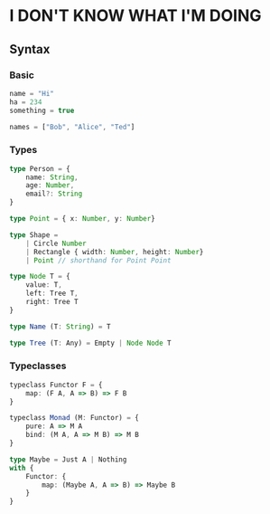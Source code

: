 # I DON'T KNOW WHAT I'M DOING

## Syntax

### Basic

```typescript
name = "Hi"
ha = 234
something = true

names = ["Bob", "Alice", "Ted"]
```

### Types

```typescript
type Person = {
    name: String,
    age: Number,
    email?: String
}

type Point = { x: Number, y: Number}

type Shape = 
    | Circle Number
    | Rectangle { width: Number, height: Number}
    | Point // shorthand for Point Point

type Node T = {
    value: T,
    left: Tree T,
    right: Tree T
}

type Name (T: String) = T

type Tree (T: Any) = Empty | Node Node T
```

### Typeclasses

```typescript
typeclass Functor F = {
    map: (F A, A => B) => F B
}

typeclass Monad (M: Functor) = {
    pure: A => M A
    bind: (M A, A => M B) => M B
}

type Maybe = Just A | Nothing
with {
    Functor: {
        map: (Maybe A, A => B) => Maybe B
    }
}
```
